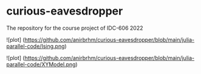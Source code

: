 # curious-eavesdropper
The repository for the course project of IDC-606 2022

![plot] (https://github.com/anirbrhm/curious-eavesdropper/blob/main/julia-parallel-code/Ising.png)
 
![plot] (https://github.com/anirbrhm/curious-eavesdropper/blob/main/julia-parallel-code/XYModel.png)
